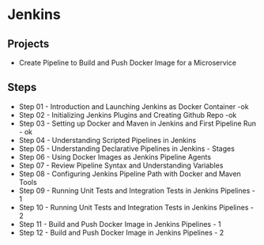 # Jenkins

## Projects
- Create Pipeline to Build and Push Docker Image for a Microservice

## Steps
- Step 01 - Introduction and Launching Jenkins as Docker Container -ok
- Step 02 - Initializing Jenkins Plugins and Creating Github Repo -ok
- Step 03 - Setting up Docker and Maven in Jenkins and First Pipeline Run - ok
- Step 04 - Understanding Scripted Pipelines in Jenkins
- Step 05 - Understanding Declarative Pipelines in Jenkins - Stages
- Step 06 - Using Docker Images as Jenkins Pipeline Agents
- Step 07 - Review Pipeline Syntax and Understanding Variables
- Step 08 - Configuring Jenkins Pipeline Path with Docker and Maven Tools
- Step 09 - Running Unit Tests and Integration Tests in Jenkins Pipelines - 1
- Step 10 - Running Unit Tests and Integration Tests in Jenkins Pipelines - 2
- Step 11 - Build and Push Docker Image in Jenkins Pipelines - 1
- Step 12 - Build and Push Docker Image in Jenkins Pipelines - 2
